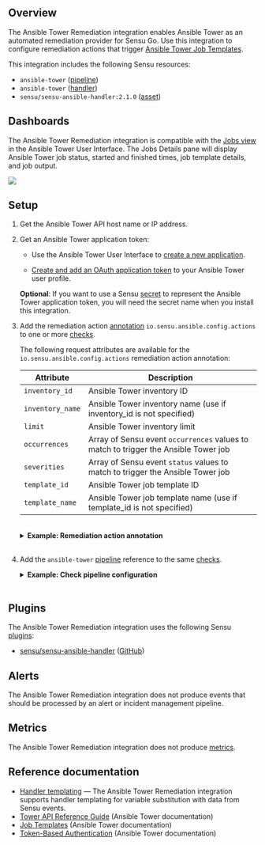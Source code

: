 ## Overview

<!-- Sensu Integration description; supports markdown -->

The Ansible Tower Remediation integration enables Ansible Tower as an automated remediation provider for Sensu Go. Use this integration to configure remediation actions that trigger [Ansible Tower Job Templates][ansible-tower-job-templates].

<!-- Provide a high level overview of the integration contents (e.g. checks, filters, mutators, handlers, assets, etc) -->

This integration includes the following Sensu resources:

* `ansible-tower` ([pipeline])
* `ansible-tower` ([handler])
* `sensu/sensu-ansible-handler:2.1.0` ([asset])

## Dashboards

<!-- List of supported dashboards w/ screenshots (supports png, jpeg, and gif images; relative paths only; e.g. `![](img/dashboard-1.png)` )-->

The Ansible Tower Remediation integration is compatible with the [Jobs view][ansible-tower-jobs-dashboard] in the Ansible Tower User Interface. The Jobs Details pane will display Ansible Tower job status, started and finished times, job template details, and job output.

![](img/job-dashboard.png)

## Setup

<!-- Sensu Integration setup instructions, including Sensu agent configuration and external component configuration -->
<!-- EXAMPLE: what configuration (if any) is required in a third-party service to enable monitoring? -->

1. Get the Ansible Tower API host name or IP address.

1. Get an Ansible Tower application token:

   - Use the Ansible Tower User Interface to [create a new application][ansible-tower-application].

   - [Create and add an OAuth application token][ansible-tower-app-token] to your Ansible Tower user profile.

   **Optional**: If you want to use a Sensu [secret] to represent the Ansible Tower application token, you will need the secret name when you install this integration.

1. Add the remediation action [annotation] `io.sensu.ansible.config.actions` to one or more [checks].

   The following request attributes are available for the `io.sensu.ansible.config.actions` remediation action annotation:

   Attribute        | Description
   ---------------- | -----------
   `inventory_id`   | Ansible Tower inventory ID
   `inventory_name` | Ansible Tower inventory name (use if inventory_id is not specified)
   `limit`          | Ansible Tower inventory limit
   `occurrences`    | Array of Sensu event `occurrences` values to match to trigger the Ansible Tower job
   `severities`     | Array of Sensu event `status` values to match to trigger the Ansible Tower job
   `template_id`    | Ansible Tower job template ID
   `template_name`  | Ansible Tower job template name (use if template_id is not specified)

   <br>
   <details><summary><strong>Example: Remediation action annotation</strong></summary>

   ```yaml
   metadata:
     name: check_nginx
     labels: {}
     annotations:
       io.sensu.ansible.config.actions: |
         [
           {
             "template_name": "Start NGINX",
             "inventory_id": 2,
             "limit": "",
             "occurrences": [ 3 ],
             "severities": [ 1, 2 ]
           },
           {
             "template_id": 8,
             "inventory_name": "Web Servers",
             "limit": "",
             "occurrences": [ 10 ],
             "severities": [ 1, 2 ]
           }
         ]
   ```

   </details>
   <br>

1. Add the `ansible-tower` [pipeline] reference to the same [checks].

   <details><summary><strong>Example: Check pipeline configuration</strong></summary>

   ```yaml
   spec:
     pipelines:
       - api_version: core/v2
         type: Pipeline
         name: ansible-tower
   ```

   </details>
   <br>

## Plugins

<!-- Links to any Sensu Integration dependencies (i.e. Sensu Plugins) -->

The Ansible Tower Remediation integration uses the following Sensu [plugins]:

- [sensu/sensu-ansible-handler][sensu-ansible-handler-bonsai] ([GitHub][sensu-ansible-handler-github])

## Alerts

<!-- List of all alerts generated by this integration. -->

The Ansible Tower Remediation integration does not produce events that should be processed by an alert or incident management pipeline.

## Metrics

<!-- List of all metrics or events collected by this integration. -->

The Ansible Tower Remediation integration does not produce [metrics].

## Reference documentation

<!-- Please provide links to any relevant reference documentation to help users learn more and/or troubleshoot this integration; specifically including any third-party software documentation. -->

* [Handler templating][handler-templating] — The Ansible Tower Remediation integration supports handler templating for variable substitution with data from Sensu events.
* [Tower API Reference Guide][ansible-tower-api-reference] (Ansible Tower documentation)
* [Job Templates][ansible-tower-job-templates] (Ansible Tower documentation)
* [Token-Based Authentication][ansible-tower-auth-guide] (Ansible Tower documentation)


<!-- Links -->
[checks]: https://docs.sensu.io/sensu-go/latest/observability-pipeline/observe-schedule/checks/
[asset]: https://docs.sensu.io/sensu-go/latest/plugins/assets/
[subscriptions]: https://docs.sensu.io/sensu-go/latest/observability-pipeline/observe-schedule/subscriptions/
[agents]: https://docs.sensu.io/sensu-go/latest/observability-pipeline/observe-schedule/agent/
[annotation]: https://docs.sensu.io/sensu-go/latest/observability-pipeline/observe-schedule/agent/#general-configuration-flags
[plugins]: https://docs.sensu.io/sensu-go/latest/plugins/
[metrics]: https://docs.sensu.io/sensu-go/latest/observability-pipeline/observe-schedule/metrics/
[pipeline]: https://docs.sensu.io/sensu-go/latest/observability-pipeline/observe-process/pipelines/
[handler]: https://docs.sensu.io/sensu-go/latest/observability-pipeline/observe-process/handlers/
[tokens]: https://docs.sensu.io/sensu-go/latest/observability-pipeline/observe-schedule/tokens/
[handler-templating]: https://docs.sensu.io/sensu-go/latest/observability-pipeline/observe-process/handler-templates/
[sensu-plus]: https://sensu.io/features/analytics
[sensu-ansible-handler-bonsai]: https://bonsai.sensu.io/assets/sensu/sensu-ansible-handler
[sensu-ansible-handler-github]: https://github.com/sensu/sensu-ansible-handler
[ansible-tower-job-templates]: https://docs.ansible.com/ansible-tower/latest/html/userguide/job_templates.html
[ansible-tower-jobs-dashboard]: https://docs.ansible.com/ansible-tower/latest/html/userguide/jobs.html
[ansible-tower-application]: https://docs.ansible.com/ansible-tower/latest/html/userguide/applications_auth.html#create-a-new-application
[ansible-tower-app-token]: https://docs.ansible.com/ansible-tower/latest/html/userguide/applications_auth.html#add-tokens
[ansible-tower-api-reference]: https://docs.ansible.com/ansible-tower/latest/html/towerapi/api_ref.html
[ansible-tower-auth-guide]: https://docs.ansible.com/ansible-tower/latest/html/administration/oauth2_token_auth.html
[secret]: https://docs.sensu.io/sensu-go/latest/operations/manage-secrets/secrets/
